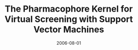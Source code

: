 ---
title: "The Pharmacophore Kernel for Virtual Screening with Support Vector Machines"
collection: publications
permalink: /publications/2006-08-01-The-Pharmacophore-Kernel-for-Virtual-Screening-with-Support-Vector-Machines
date: 2006-08-01
paperurl: 'https://doi.org/10.1021/ci060138m'
citation: 'P.&nbsp;Mah<span class="bibtex-protected">é</span>, L.&nbsp;Ralaivola, V.&nbsp;Stoven, &amp; J.-P. Vert.
The pharmacophore kernel for virtual screening with support vector machines.
<em>J. Chem. Inf. Model.</em>, 46(5):2003&ndash;2014, 2006.'
---